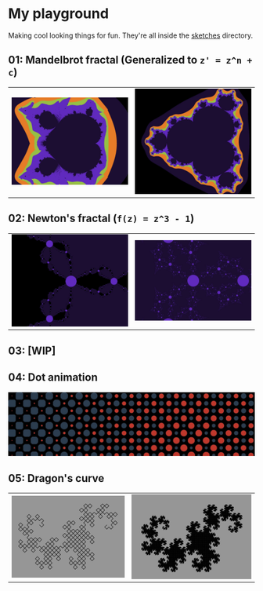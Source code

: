 # My playground
Making cool looking things for fun. They're all inside the [sketches](./sketches/) directory.

## 01: Mandelbrot fractal (Generalized to `z' = z^n + c`)
|                                         |                                         |
|-----------------------------------------|-----------------------------------------|
| ![1.1](./sketches/01/screenshots/1.jpg) | ![1.2](./sketches/01/screenshots/2.jpg) |

## 02: Newton's fractal (`f(z) = z^3 - 1`)
|                                         |                                         |
|-----------------------------------------|-----------------------------------------|
| ![2.1](./sketches/02/screenshots/1.jpg) | ![2.2](./sketches/02/screenshots/2.jpg) |

## 03: [WIP]

## 04: Dot animation
![4.1](./sketches/04/screenshots/1.jpg)

## 05: Dragon's curve
|                                         |                                         |
|-----------------------------------------|-----------------------------------------|
| ![5.1](./sketches/05/screenshots/1.jpg) | ![5.2](./sketches/05/screenshots/2.jpg) |

